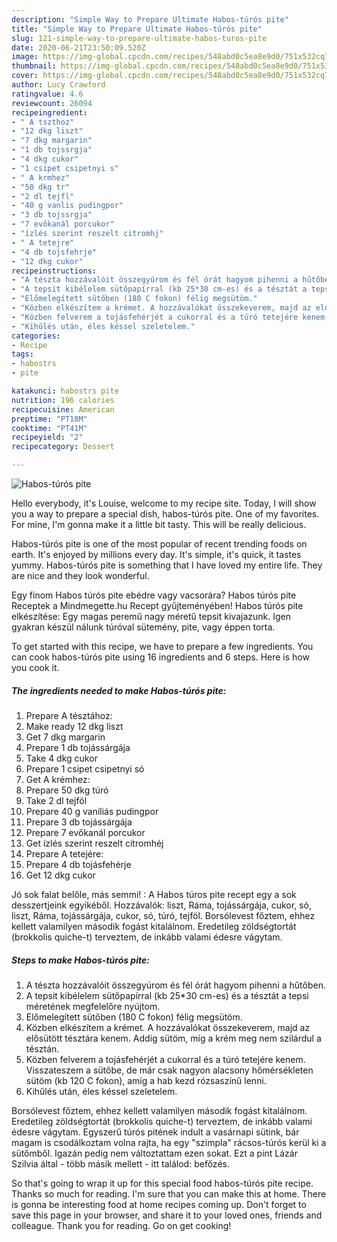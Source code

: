 ```yaml
---
description: "Simple Way to Prepare Ultimate Habos-túrós pite"
title: "Simple Way to Prepare Ultimate Habos-túrós pite"
slug: 121-simple-way-to-prepare-ultimate-habos-turos-pite
date: 2020-06-21T23:50:09.520Z
image: https://img-global.cpcdn.com/recipes/548abd0c5ea8e9d0/751x532cq70/habos-turos-pite-recept-foto.jpg
thumbnail: https://img-global.cpcdn.com/recipes/548abd0c5ea8e9d0/751x532cq70/habos-turos-pite-recept-foto.jpg
cover: https://img-global.cpcdn.com/recipes/548abd0c5ea8e9d0/751x532cq70/habos-turos-pite-recept-foto.jpg
author: Lucy Crawford
ratingvalue: 4.6
reviewcount: 26094
recipeingredient:
- " A tszthoz"
- "12 dkg liszt"
- "7 dkg margarin"
- "1 db tojssrgja"
- "4 dkg cukor"
- "1 csipet csipetnyi s"
- " A krmhez"
- "50 dkg tr"
- "2 dl tejfl"
- "40 g vanlis pudingpor"
- "3 db tojssrgja"
- "7 evőkanál porcukor"
- "ízlés szerint reszelt citromhj"
- " A tetejre"
- "4 db tojsfehrje"
- "12 dkg cukor"
recipeinstructions:
- "A tészta hozzávalóit összegyúrom és fél órát hagyom pihenni a hűtőben."
- "A tepsit kibélelem sütőpapírral (kb 25*30 cm-es) és a tésztát a tepsi méretének megfelelőre nyújtom."
- "Előmelegített sütőben (180 C fokon) félig megsütöm."
- "Közben elkészítem a krémet. A hozzávalókat összekeverem, majd az elősütött tésztára kenem. Addig sütöm, míg a krém meg nem szilárdul a tésztán."
- "Közben felverem a tojásfehérjét a cukorral és a túró tetejére kenem. Visszateszem a sütőbe, de már csak nagyon alacsony hőmérsékleten sütöm (kb 120 C fokon), amíg a hab kezd rózsaszínű lenni."
- "Kihűlés után, éles késsel szeletelem."
categories:
- Recipe
tags:
- habostrs
- pite

katakunci: habostrs pite 
nutrition: 196 calories
recipecuisine: American
preptime: "PT18M"
cooktime: "PT41M"
recipeyield: "2"
recipecategory: Dessert

---
```



![Habos-túrós pite](https://img-global.cpcdn.com/recipes/548abd0c5ea8e9d0/751x532cq70/habos-turos-pite-recept-foto.jpg)

Hello everybody, it's Louise, welcome to my recipe site. Today, I will show you a way to prepare a special dish, habos-túrós pite. One of my favorites. For mine, I'm gonna make it a little bit tasty. This will be really delicious.

Habos-túrós pite is one of the most popular of recent trending foods on earth. It's enjoyed by millions every day. It's simple, it's quick, it tastes yummy. Habos-túrós pite is something that I have loved my entire life. They are nice and they look wonderful.

Egy finom Habos túrós pite ebédre vagy vacsorára? Habos túrós pite Receptek a Mindmegette.hu Recept gyűjteményében! Habos túrós pite elkészítése: Egy magas peremű nagy méretű tepsit kivajazunk. Igen gyakran készül nálunk túróval sütemény, pite, vagy éppen torta.


To get started with this recipe, we have to prepare a few ingredients. You can cook habos-túrós pite using 16 ingredients and 6 steps. Here is how you cook it.

<!--inarticleads1-->

##### The ingredients needed to make Habos-túrós pite:

1. Prepare  A tésztához:
1. Make ready 12 dkg liszt
1. Get 7 dkg margarin
1. Prepare 1 db tojássárgája
1. Take 4 dkg cukor
1. Prepare 1 csipet csipetnyi só
1. Get  A krémhez:
1. Prepare 50 dkg túró
1. Take 2 dl tejföl
1. Prepare 40 g vaníliás pudingpor
1. Prepare 3 db tojássárgája
1. Prepare 7 evőkanál porcukor
1. Get ízlés szerint reszelt citromhéj
1. Prepare  A tetejére:
1. Prepare 4 db tojásfehérje
1. Get 12 dkg cukor


Jó sok falat belőle, más semmi! : A Habos túros pite recept egy a sok desszertjeink egyikéből. Hozzávalók: liszt, Ráma, tojássárgája, cukor, só, liszt, Ráma, tojássárgája, cukor, só, túró, tejföl. Borsólevest főztem, ehhez kellett valamilyen második fogást kitalálnom. Eredetileg zöldségtortát (brokkolis quiche-t) terveztem, de inkább valami édesre vágytam. 

<!--inarticleads2-->

##### Steps to make Habos-túrós pite:

1. A tészta hozzávalóit összegyúrom és fél órát hagyom pihenni a hűtőben.
1. A tepsit kibélelem sütőpapírral (kb 25*30 cm-es) és a tésztát a tepsi méretének megfelelőre nyújtom.
1. Előmelegített sütőben (180 C fokon) félig megsütöm.
1. Közben elkészítem a krémet. A hozzávalókat összekeverem, majd az elősütött tésztára kenem. Addig sütöm, míg a krém meg nem szilárdul a tésztán.
1. Közben felverem a tojásfehérjét a cukorral és a túró tetejére kenem. Visszateszem a sütőbe, de már csak nagyon alacsony hőmérsékleten sütöm (kb 120 C fokon), amíg a hab kezd rózsaszínű lenni.
1. Kihűlés után, éles késsel szeletelem.


Borsólevest főztem, ehhez kellett valamilyen második fogást kitalálnom. Eredetileg zöldségtortát (brokkolis quiche-t) terveztem, de inkább valami édesre vágytam. Egyszerű túrós pitének indult a vasárnapi sütink, bár magam is csodálkoztam volna rajta, ha egy &#34;szimpla&#34; rácsos-túrós kerül ki a sütőmből. Igazán pedig nem változtattam ezen sokat. Ezt a pint Lázár Szilvia által - több másik mellett - itt találod: befőzés. 

So that's going to wrap it up for this special food habos-túrós pite recipe. Thanks so much for reading. I'm sure that you can make this at home. There is gonna be interesting food at home recipes coming up. Don't forget to save this page in your browser, and share it to your loved ones, friends and colleague. Thank you for reading. Go on get cooking!
